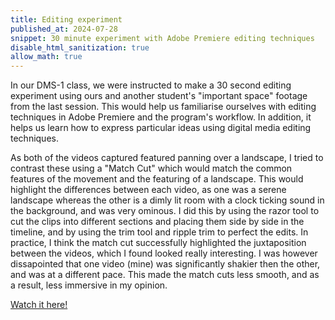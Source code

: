 ```yaml
---
title: Editing experiment
published_at: 2024-07-28
snippet: 30 minute experiment with Adobe Premiere editing techniques
disable_html_sanitization: true
allow_math: true
---
```


In our DMS-1 class, we were instructed to make a 30 second editing experiment using ours and another student's "important space" footage from the last session. This would help us familiarise ourselves with editing techniques in Adobe Premiere and the program's workflow. In addition, it helps us learn how to express particular ideas using digital media editing techniques.

As both of the videos captured featured panning over a landscape, I tried to contrast these using a "Match Cut" which would match the common features of the movement and the featuring of a landscape. This would highlight the differences between each video, as one was a serene landscape whereas the other is a dimly lit room with a clock ticking sound in the background, and was very ominous. I did this by using the razor tool to cut the clips into different sections and placing them side by side in the timeline, and by using the trim tool and ripple trim to perfect the edits.  In practice, I think the match cut successfully highlighted the juxtaposition between the videos, which I found looked really interesting. I was however dissapointed that one video (mine) was significantly shakier then the other, and was at a different pace. This made the match cuts less smooth, and as a result, less immersive in my opinion.

[Watch it here!](https://vimeo.com/991156875?share=copy)